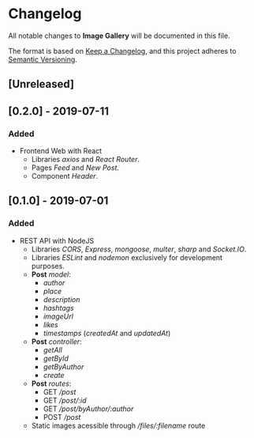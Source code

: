 # Changelog
All notable changes to **Image Gallery** will be documented in this file.

The format is based on [Keep a Changelog](https://keepachangelog.com/en/1.0.0/), and this project adheres to [Semantic Versioning](https://semver.org/spec/v2.0.0.html).

## [Unreleased]

## [0.2.0] - 2019-07-11
### Added
- Frontend Web with React
  - Libraries *axios* and *React Router*.
  - Pages *Feed* and *New Post*.
  - Component *Header*.

## [0.1.0] - 2019-07-01
### Added
- REST API with NodeJS
  - Libraries *CORS*, *Express*, *mongoose*, *multer*, *sharp* and *Socket.IO*.
  - Libraries *ESLint* and *nodemon* exclusively for development purposes.
  - **Post** *model*:
    - *author*
    - *place*
    - *description*
    - *hashtags*
    - *imageUrl*
    - *likes*
    - *timestamps* (*createdAt* and *updatedAt*)
  - **Post** *controller*:
    - *getAll*
    - *getById*
    - *getByAuthor*
    - *create*
  - **Post** *routes*:
    - GET */post*
    - GET */post/:id*
    - GET */post/byAuthor/:author*
    - POST */post*
  - Static images acessible through */files/:filename* route